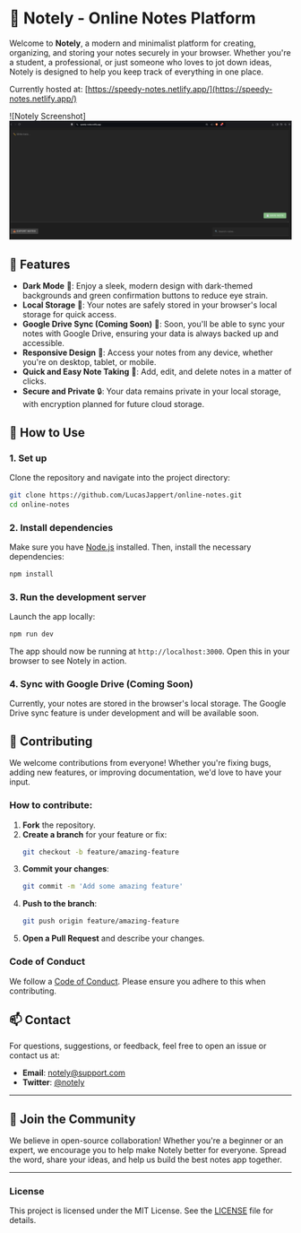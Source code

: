 # 📓 Notely - Online Notes Platform

Welcome to **Notely**, a modern and minimalist platform for creating, organizing, and storing your notes securely in your browser. Whether you're a student, a professional, or just someone who loves to jot down ideas, Notely is designed to help you keep track of everything in one place.

Currently hosted at: [https://speedy-notes.netlify.app/](https://speedy-notes.netlify.app/)

![Notely Screenshot]![Preview](public/image.png)

## 🌟 Features

-   **Dark Mode** 🌙: Enjoy a sleek, modern design with dark-themed backgrounds and green confirmation buttons to reduce eye strain.
-   **Local Storage** 💾: Your notes are safely stored in your browser's local storage for quick access.
-   **Google Drive Sync (Coming Soon)** 📂: Soon, you'll be able to sync your notes with Google Drive, ensuring your data is always backed up and accessible.
-   **Responsive Design** 📱: Access your notes from any device, whether you're on desktop, tablet, or mobile.
-   **Quick and Easy Note Taking** 📝: Add, edit, and delete notes in a matter of clicks.
-   **Secure and Private** 🔒: Your data remains private in your local storage, with encryption planned for future cloud storage.

## 🚀 How to Use

### 1. Set up

Clone the repository and navigate into the project directory:

```bash
git clone https://github.com/LucasJappert/online-notes.git
cd online-notes
```

### 2. Install dependencies

Make sure you have [Node.js](https://nodejs.org/) installed. Then, install the necessary dependencies:

```bash
npm install
```

### 3. Run the development server

Launch the app locally:

```bash
npm run dev
```

The app should now be running at `http://localhost:3000`. Open this in your browser to see Notely in action.

### 4. Sync with Google Drive (Coming Soon)

Currently, your notes are stored in the browser's local storage. The Google Drive sync feature is under development and will be available soon.

## 👥 Contributing

We welcome contributions from everyone! Whether you're fixing bugs, adding new features, or improving documentation, we'd love to have your input.

### How to contribute:

1. **Fork** the repository.
2. **Create a branch** for your feature or fix:
    ```bash
    git checkout -b feature/amazing-feature
    ```
3. **Commit your changes**:
    ```bash
    git commit -m 'Add some amazing feature'
    ```
4. **Push to the branch**:
    ```bash
    git push origin feature/amazing-feature
    ```
5. **Open a Pull Request** and describe your changes.

### Code of Conduct

We follow a [Code of Conduct](link_to_code_of_conduct). Please ensure you adhere to this when contributing.

## 📫 Contact

For questions, suggestions, or feedback, feel free to open an issue or contact us at:

-   **Email**: notely@support.com
-   **Twitter**: [@notely](https://twitter.com/notely)

---

## 🙌 Join the Community

We believe in open-source collaboration! Whether you're a beginner or an expert, we encourage you to help make Notely better for everyone. Spread the word, share your ideas, and help us build the best notes app together.

---

### License

This project is licensed under the MIT License. See the [LICENSE](./LICENSE) file for details.
